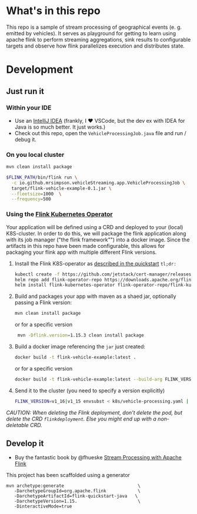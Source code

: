 # What's in this repo

This repo is a sample of stream processing of geographical events (e. g. emitted by vehicles).
It serves as playground for getting to learn using apache flink to perform streaming aggregations, 
sink results to configurable targets and observe how flink parallelizes execution and distributes state.

# Development

## Just run it

### Within your  IDE

- Use an [IntelliJ IDEA](https://www.jetbrains.com/de-de/idea/download/) (frankly, I ❤️ VSCode, but the dev ex with IDEA for Java is so much better. It just works.)
- Check out this repo, open the `VehicleProcessingJob.java` file and run / debug it.

### On you local cluster

```bash
mvn clean install package

$FLINK_PATH/bin/flink run \
  -c io.github.mrsimpson.vehicleStreaming.app.VehicleProcessingJob \
  target/flink-vehicle-example-0.1.jar \
  --fleetsize=1000  \
  --frequency=500
```

### Using the [Flink Kubernetes Operator](https://github.com/apache/flink-kubernetes-operator)

Your application will be defined using a CRD and deployed to your (local) K8S-cluster.
In order to do this, we will package the flink application along with its job manager ("the flink framework"") into a docker image.
Since the artifacts in this repo have been made configurable, this allows for packaging your flink app with multiple different Flink versions.

1. Install the Flink K8S-operator as [described in the quickstart](https://nightlies.apache.org/flink/flink-kubernetes-operator-docs-main/docs/try-flink-kubernetes-operator/quick-start/)
   `tl;dr:`
   ```bash
   kubectl create -f https://github.com/jetstack/cert-manager/releases/download/v1.8.2/cert-manager.yaml
   helm repo add flink-operator-repo https://downloads.apache.org/flink/flink-kubernetes-operator-1.3.1/
   helm install flink-kubernetes-operator flink-operator-repo/flink-kubernetes-operator --namespace flink --create-namespace
   ```
2. Build and packages your app with maven as a shaed jar, optionally passing a Flink version:
    ```bash
    mvn clean install package
   ``` 

    or for a specific version

   ```bash
    mvn -Dflink.version=1.15.3 clean install package
    ```
3. Build a docker image referencing the `jar` just created:
    ```bash
   docker build -t flink-vehicle-example:latest .
    ```
    
    or for a specific version
    
   ```bash
   docker build -t flink-vehicle-example:latest --build-arg FLINK_VERSION=1.15.3 .
    ```
   
4. Send it to the cluster (you need to specify a version explicitly)

    ```bash
    FLINK_VERSION=v1_16|v1_15 envsubst < k8s/vehicle-processing.yaml | kubectl apply -f - 
    ```
   
_CAUTION: When deleting the Flink deployment, don't delete the pod, but delete the CRD `flinkdeployment`. 
Else you might end up with a non-deletable CRD._

## Develop it

- Buy the fantastic book by @fhueske [Stream Processing with Apache Flink](https://www.oreilly.com/library/view/stream-processing-with/9781491974285/)

This project has been scaffolded using a generator
```
mvn archetype:generate                            \
   -DarchetypeGroupId=org.apache.flink            \
   -DarchetypeArtifactId=flink-quickstart-java   \
   -DarchetypeVersion=1.15.                       \
   -DinteractiveMode=true
```